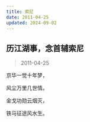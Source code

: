```yaml
---
title: 索尼
date: 2011-04-25
updated: 2024-09-02
---
```


## 历江湖事，念首辅索尼 ##

> 2011-04-25

京华一觉十年梦，

风尘万里几世情。

金戈功勋云烟灭，

铁马征途风水生。
